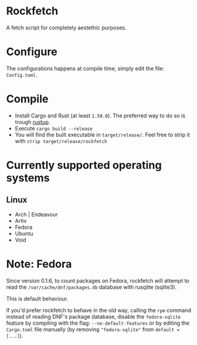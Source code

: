 # Rockfetch

A fetch script for completely aestethic purposes.

# Configure
The configurations happens at compile time, simply edit the file: `Config.toml`.

# Compile
* Install Cargo and Rust (at least `1.58.0`). The preferred way to do so is trough [rustup](https://rustup.rs/).
* Execute `cargo build --release`
* You will find the built executable in `target/release/`. Feel free to strip it with `strip target/release/rockfetch`

# Currently supported operating systems

## Linux
* Arch | Endeavour
* Artix
* Fedora
* Ubuntu
* Void

# Note: Fedora
Since version 0.1.6, to count packages on Fedora, rockfetch will attempt to read the `/var/cache/dnf/packages.db` database with rusqlite (sqlite3).

This is default behaviour.

If you'd prefer rockfetch to behave in the old way, calling the `rpm` command instead of reading DNF's package database, disable the `fedora-sqlite` feature
by compiling with the flag: `--no-default-features` or by editing the  `Cargo.toml` file manually (by removing `"fedora-sqlite"` from `default = [...]`).
